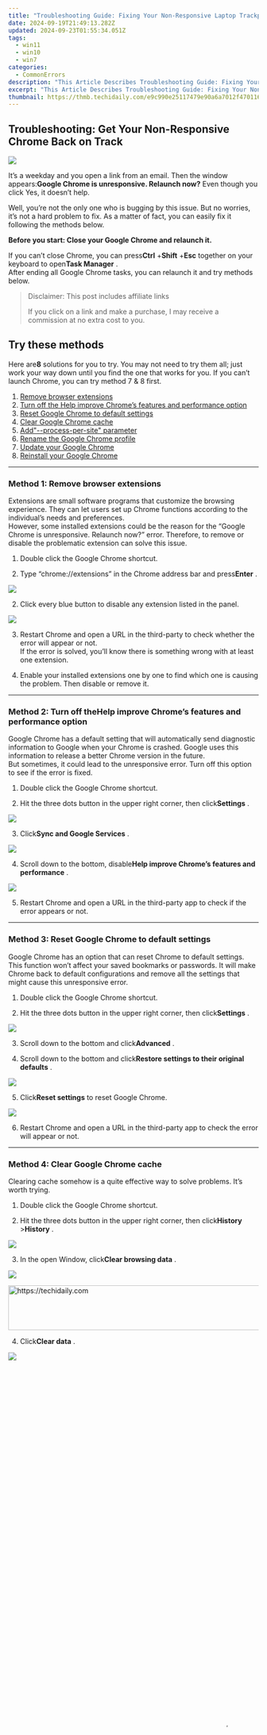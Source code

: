 ```yaml
---
title: "Troubleshooting Guide: Fixing Your Non-Responsive Laptop Trackpad"
date: 2024-09-19T21:49:13.282Z
updated: 2024-09-23T01:55:34.051Z
tags:
  - win11
  - win10
  - win7
categories:
  - CommonErrors
description: "This Article Describes Troubleshooting Guide: Fixing Your Non-Responsive Laptop Trackpad"
excerpt: "This Article Describes Troubleshooting Guide: Fixing Your Non-Responsive Laptop Trackpad"
thumbnail: https://thmb.techidaily.com/e9c990e25117479e90a6a7012f47011623d3e85d5155cf7861b563822cc331cb.jpg
---
```


## Troubleshooting: Get Your Non-Responsive Chrome Back on Track

![](https://images.drivereasy.com/wp-content/uploads/2019/05/c76377f09ae64d5c821bda03feb8480c.jpg)

 It’s a weekday and you open a link from an email. Then the window appears:**Google Chrome is unresponsive. Relaunch now?** Even though you click Yes, it doesn’t help.

 Well, you’re not the only one who is bugging by this issue. But no worries, it’s not a hard problem to fix. As a matter of fact, you can easily fix it following the methods below.

**Before you start: Close your Google Chrome and relaunch it.**

 If you can’t close Chrome, you can press**Ctrl** +**Shift** +**Esc** together on your keyboard to open**Task Manager** .  
 After ending all Google Chrome tasks, you can relaunch it and try methods below.

>  Disclaimer: This post includes affiliate links
>
>  If you click on a link and make a purchase, I may receive a commission at no extra cost to you.
>

## Try these methods

 Here are**8** solutions for you to try. You may not need to try them all; just work your way down until you find the one that works for you.
 If you can’t launch Chrome, you can try method 7 & 8 first.

1. [Remove browser extensions](https://tools.techidaily.com/drivereasy/download/)
2. [Turn off the Help improve Chrome’s features and performance option](https://tools.techidaily.com/drivereasy/download/)
3. [Reset Google Chrome to default settings](https://tools.techidaily.com/drivereasy/download/)
4. [Clear Google Chrome cache](https://tools.techidaily.com/drivereasy/download/)
5. [Add"--process-per-site" parameter](https://tools.techidaily.com/drivereasy/download/)
6. [Rename the Google Chrome profile](https://tools.techidaily.com/drivereasy/download/)
7. [Update your Google Chrome](https://tools.techidaily.com/drivereasy/download/)
8. [Reinstall your Google Chrome](https://tools.techidaily.com/drivereasy/download/)

---

### Method 1: Remove browser extensions

 Extensions are small software programs that customize the browsing experience. They can let users set up Chrome functions according to the individual’s needs and preferences.  
 However, some installed extensions could be the reason for the “Google Chrome is unresponsive. Relaunch now?” error. Therefore, to remove or disable the problematic extension can solve this issue.

1) Double click the Google Chrome shortcut.

2) Type “chrome://extensions” in the Chrome address bar and press**Enter** .

![](https://images.drivereasy.com/wp-content/uploads/2019/05/5.8.jpg)

2) Click every blue button to disable any extension listed in the panel.

![](https://images.drivereasy.com/wp-content/uploads/2019/05/5.9-1024x753.jpg)

 3) Restart Chrome and open a URL in the third-party to check whether the error will appear or not.  
 If the error is solved, you’ll know there is something wrong with at least one extension.  

 4) Enable your installed extensions one by one to find which one is causing the problem. Then disable or remove it.

---

### Method 2: Turn off the**Help improve Chrome’s features and performance** option

 Google Chrome has a default setting that will automatically send diagnostic information to Google when your Chrome is crashed. Google uses this information to release a better Chrome version in the future.  
 But sometimes, it could lead to the unresponsive error. Turn off this option to see if the error is fixed.

1) Double click the Google Chrome shortcut.

2) Hit the three dots button in the upper right corner, then click**Settings** .

![](https://images.drivereasy.com/wp-content/uploads/2019/05/5.10-1.jpg)

 3) Click**Sync and Google Services** .

![](https://images.drivereasy.com/wp-content/uploads/2019/05/turn-off.jpg)

 4) Scroll down to the bottom, disable**Help improve Chrome’s features and performance** .

![](https://images.drivereasy.com/wp-content/uploads/2019/05/5.2.jpg)

 5) Restart Chrome and open a URL in the third-party app to check if the error appears or not.

---

### Method 3: Reset Google Chrome to default settings

 Google Chrome has an option that can reset Chrome to default settings. This function won’t affect your saved bookmarks or passwords. It will make Chrome back to default configurations and remove all the settings that might cause this unresponsive error.

1) Double click the Google Chrome shortcut.

2) Hit the three dots button in the upper right corner, then click**Settings** .

![](https://images.drivereasy.com/wp-content/uploads/2019/05/5.10-2.jpg)

 3) Scroll down to the bottom and click**Advanced** .

 4) Scroll down to the bottom and click**Restore settings to their original defaults** .

![](https://images.drivereasy.com/wp-content/uploads/2019/05/5.3.jpg)

 5) Click**Reset settings** to reset Google Chrome.

![](https://images.drivereasy.com/wp-content/uploads/2019/05/5.4.jpg)

 6) Restart Chrome and open a URL in the third-party app to check the error will appear or not.

---

### Method 4: Clear Google Chrome cache

 Clearing cache somehow is a quite effective way to solve problems. It’s worth trying.

 1) Double click the Google Chrome shortcut.  

 2) Hit the three dots button in the upper right corner, then click**History** \>**History** .

![](https://images.drivereasy.com/wp-content/uploads/2019/05/history1.jpg)

 3) In the open Window, click**Clear browsing data** .

![](https://images.drivereasy.com/wp-content/uploads/2019/05/history.jpg)

<!-- affiliate ads begin -->
<a href="https://imp.i357552.net/c/5597632/857869/11832" target="_top" id="857869">
  <img src="//a.impactradius-go.com/display-ad/11832-857869" border="0" alt="https://techidaily.com" width="728" height="90"/>
</a>
<img height="0" width="0" src="https://imp.i357552.net/i/5597632/857869/11832" style="position:absolute;visibility:hidden;" border="0" />
<!-- affiliate ads end -->

 4) Click**Clear data** .

![](https://images.drivereasy.com/wp-content/uploads/2019/05/clear.jpg)

<!-- affiliate ads begin -->
<span id="1531879">
					<video width="864" height="1536" style="cursor:pointer"
           poster="//a.impactradius-go.com/display-clicktoplayimage/1531879.png"
           onclick="if(!this.playClicked){this.play();this.setAttribute('controls',true);this.playClicked=true;}">
	   <source src="//a.impactradius-go.com/display-ad/16446-1531879">
	   <img src="//a.impactradius-go.com/display-clicktoplayimage/1531879.png" style="border: none; height: 100%; width: 100%; object-fit: contain">
	</video>
	<div style="width:540px;text-align:center"><a href="javascript:window.open(decodeURIComponent('https%3A%2F%2Flaganoo.pxf.io%2Fc%2F5597632%2F1531879%2F16446'), '_blank');void(0);">Click here</a></div>
</span>
<img height="0" width="0" src="https://imp.pxf.io/i/5597632/1531879/16446" style="position:absolute;visibility:hidden;" border="0" />
<!-- affiliate ads end -->

 5) Relaunch Chrome and open a URL in the third-party app to check the error will appear or not.

---

### Method 5: Add`“--process-per-site”` parameter

 Chrome creates a completely separate operating system process for each tag or extra extension you use. If you have multiple tabs open and various third-party extensions installed, you may find many processes running at the same time.  
 Multiple Chrome processes running in the background could be the reason for the unresponsive error. Therefore, preventing Chrome from opening too many processes could solve this problem.

 1) Right-click on your Google Chrome shortcut and click**Properties** .

![](https://images.drivereasy.com/wp-content/uploads/2019/05/5.5-2.jpg)

 2) Under the**Shortcut** tab, add`“--process-per-site”` in the Target box and then click**Apply** .  
 Next, a window will appear. Click**Continue** , then click**OK** .  
**Note** : There’s a space before`“--process-per-site”` .

![](https://images.drivereasy.com/wp-content/uploads/2019/05/5.11.jpg)

<!-- affiliate ads begin -->
<a href="https://unicoeye.pxf.io/c/5597632/2134494/18498" target="_top" id="2134494">
  <img src="//a.impactradius-go.com/display-ad/18498-2134494" border="0" alt="https://techidaily.com" width="721" height="90"/>
</a>
<img height="0" width="0" src="https://unicoeye.pxf.io/i/5597632/2134494/18498" style="position:absolute;visibility:hidden;" border="0" />
<!-- affiliate ads end -->

 3) Restart Chrome and open a URL in the third-party app to check whether the error will appear or not.

**Note** : If this method works for you, you should start Chrome with this shortcut every time.

---

<!-- affiliate ads begin -->
<span id="1793213">
					<video width="864" height="1296" style="cursor:pointer"
           poster="//a.impactradius-go.com/display-clicktoplayimage/1793213.png"
           onclick="if(!this.playClicked){this.play();this.setAttribute('controls',true);this.playClicked=true;}">
	   <source src="//a.impactradius-go.com/display-ad/19135-1793213">
	   <img src="//a.impactradius-go.com/display-clicktoplayimage/1793213.png" style="border: none; height: 100%; width: 100%; object-fit: contain">
	</video>
	<div style="width:540px;text-align:center"><a href="javascript:window.open(decodeURIComponent('https%3A%2F%2Ftinyland.pxf.io%2Fc%2F5597632%2F1793213%2F19135'), '_blank');void(0);">Click here</a></div>
</span>
<img height="0" width="0" src="https://imp.pxf.io/i/5597632/1793213/19135" style="position:absolute;visibility:hidden;" border="0" />
<!-- affiliate ads end -->

### Method 6: Rename the Google Chrome profile

 Corruption of Chrome’s system default files could also cause this error. You can create a new Chrome profile to solve it by simply renaming the Default folder.  

1) Make sure your Google Chrome is closed completely.

2) Press the**Windows logo key** +**R** together on your keyboard to open the Run box.

3) Type “%LOCALAPPDATA%” and press**Enter** .

![](https://images.drivereasy.com/wp-content/uploads/2019/05/run.jpg)

 3) Double click**Google** \>**Chrome** \>**User Data** to locate the**Default** folder.

![](https://images.drivereasy.com/wp-content/uploads/2019/05/5.12-1.jpg)

 4) Rename Default folder into_Default backup_ .

 5) Relaunch your Google Chrome. It’s now reset. Open a URL in the third-party app to check the error will appear or not.

---

<!-- affiliate ads begin -->
<span id="1983475">
					<video width="576" height="240" style="cursor:pointer"
           poster="//a.impactradius-go.com/display-clicktoplayimage/1983475.png"
           onclick="if(!this.playClicked){this.play();this.setAttribute('controls',true);this.playClicked=true;}">
	   <source src="//a.impactradius-go.com/display-ad/22993-1983475">
	   <img src="//a.impactradius-go.com/display-clicktoplayimage/1983475.png" style="border: none; height: 100%; width: 100%; object-fit: contain">
	</video>
	<div style="width:360px;text-align:center"><a href="javascript:window.open(decodeURIComponent('https%3A%2F%2Fhomestyler.sjv.io%2Fc%2F5597632%2F1983475%2F22993'), '_blank');void(0);">Click here</a></div>
</span>
<img height="0" width="0" src="https://imp.pxf.io/i/5597632/1983475/22993" style="position:absolute;visibility:hidden;" border="0" />
<!-- affiliate ads end -->

### Method 7: Update your Google Chrome

 Updating your Google Chrome to the latest version can help you solve many issues.  
 If you can’t run Chrome, you can use another browser. Go to the[Google Chrome official website](https://www.google.com/chrome/?brand=CHBD&gclid=EAIaIQobChMIm77Z45T%5F4QIV%5Fh-tBh3K6Qy6EAAYASAAEgJfh%5FD%5FBwE&gclsrc=aw.ds) to download the latest version and install it manually.  
 Or, open Chrome and you can click the three dots button in the upper right corner in Chrome. Then click**Help** \>**About Google Chrome** to update your Google Chrome.

---

### Method 8: Reinstall your Google Chrome

 The error could be caused by corrupted installation. So you can reinstall the program to solve this problem.

 1) Press the**Windows logo key** +**Pause** together then click**Control Panel** .

![](https://images.drivereasy.com/wp-content/uploads/2019/05/control-1024x626.jpg)

 2) Set Control Panel view by**Category** . Then click**Uninstall a program** .

![](https://images.drivereasy.com/wp-content/uploads/2019/05/Snap821-1024x665.jpg)

 3) Right-click on Google Chrome and click**Uninstall** .

![](https://images.drivereasy.com/wp-content/uploads/2019/05/uninstall-1.jpg)

 4) Use another browser to download the latest version of Google Chrome from the[Google Chrome official website](https://www.google.com/chrome/?brand=CHBD&gclid=EAIaIQobChMI0sLo0YH%5F4QIVksJkCh1jiw8SEAAYASAAEgIDF%5FD%5FBwE&gclsrc=aw.ds) .  

 5) Install it manually and then check the error will appear or not.

---

 We hope you find the above information helpful. And if you have any ideas, suggestions, or questions, feel free to leave a comment below.

* [Google Chrome](https://tools.techidaily.com/drivereasy/download/)

<ins class="adsbygoogle"
     style="display:block"
     data-ad-format="autorelaxed"
     data-ad-client="ca-pub-7571918770474297"
     data-ad-slot="1223367746"></ins>

<ins class="adsbygoogle"
     style="display:block"
     data-ad-client="ca-pub-7571918770474297"
     data-ad-slot="8358498916"
     data-ad-format="auto"
     data-full-width-responsive="true"></ins>



